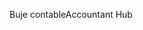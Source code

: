 <span data-ttu-id="fbf21-101">Buje contable</span><span class="sxs-lookup"><span data-stu-id="fbf21-101">Accountant Hub</span></span>
